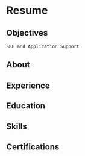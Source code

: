 # Resume

## Objectives

    SRE and Application Support

## About


## Experience


## Education


## Skills


## Certifications

